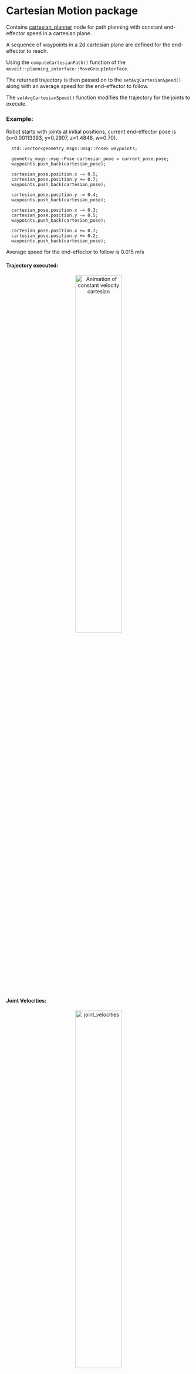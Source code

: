 # Cartesian Motion package

Contains [cartesian_planner](./src/cartesian_planner.cpp) node for path planning with constant end-effector speed in a cartesian plane.

A sequence of waypoints in a 2d cartesian plane are defined for the end-effector to reach.

Using the ```computeCartesianPath()``` function of the ```moveit::planning_interface::MoveGroupInterface```.

The returned trajectory is then passed on to the ```setAvgCartesianSpeed()``` along with an average speed for the end-effector to follow.

The ```setAvgCartesianSpeed()``` function modifies the trajectory for the joints to execute.

### Example:

Robot starts with joints at initial positions, current end-effector pose is (x=0.00113393, y=0.2907, z=1.4848, w=0.70).

```
  std::vector<geometry_msgs::msg::Pose> waypoints;

  geometry_msgs::msg::Pose cartesian_pose = current_pose.pose;
  waypoints.push_back(cartesian_pose);

  cartesian_pose.position.x -= 0.5;
  cartesian_pose.position.y += 0.7;
  waypoints.push_back(cartesian_pose);

  cartesian_pose.position.y -= 0.4;
  waypoints.push_back(cartesian_pose);

  cartesian_pose.position.x -= 0.3;
  cartesian_pose.position.y -= 0.5;
  waypoints.push_back(cartesian_pose);

  cartesian_pose.position.x += 0.7;
  cartesian_pose.position.y += 0.2;
  waypoints.push_back(cartesian_pose);

```
Average speed for the end-effector to follow is 0.015 m/s

#### Trajectory executed:

<p align="middle" float="middle">
  <img width="50.0%" src="https://github.com/user-attachments/assets/e8b26957-7d6d-4868-8f8c-2285cc8025e3" alt="Animation of constant velocity cartesian"/>
</p>


#### Joint Velocities:

<p align="middle" float="middle">
  <img width="50.0%" src="https://github.com/user-attachments/assets/d12190a7-4862-4a82-b2aa-d84822978701" alt="joint_velocities"/>
</p>
